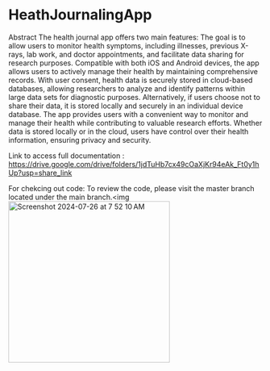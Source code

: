 # HeathJournalingApp
Abstract
The health journal app offers two main features: The goal is to allow users to monitor health symptoms, including illnesses, previous X-rays, lab work, and doctor appointments, and facilitate data sharing for research purposes. Compatible with both iOS and Android devices, the app allows users to actively manage their health by maintaining comprehensive records. With user consent, health data is securely stored in cloud-based databases, allowing researchers to analyze and identify patterns within large data sets for diagnostic purposes. Alternatively, if users choose not to share their data, it is stored locally and securely in an individual device database. The app provides users with a convenient way to monitor and manage their health while contributing to valuable research efforts. Whether data is stored locally or in the cloud, users have control over their health information, ensuring privacy and security.


Link to access full documentation : https://drive.google.com/drive/folders/1jdTuHb7cx49cOaXjKr94eAk_Ft0y1hUp?usp=share_link

For chekcing out code: 
To review the code, please visit the master branch located under the main branch.<img 
<img width="320" alt="Screenshot 2024-07-26 at 7 52 10 AM" src="https://github.com/user-attachments/assets/c8237fb4-7dd8-459e-ab32-08ead5446fc7">
